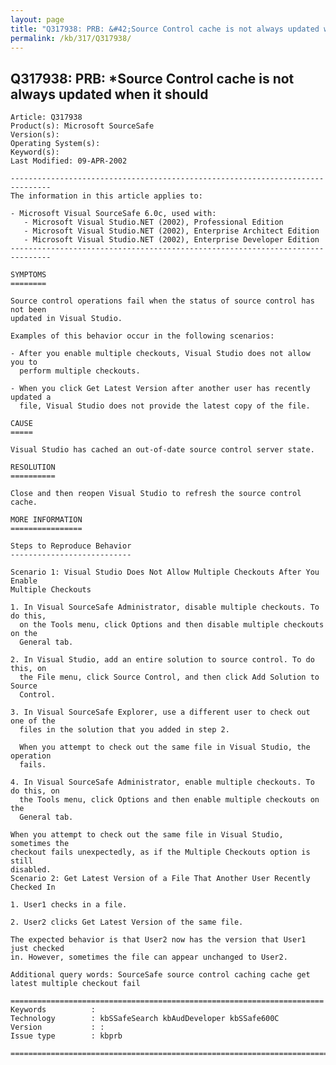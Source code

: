 ```yaml
---
layout: page
title: "Q317938: PRB: &#42;Source Control cache is not always updated when it should"
permalink: /kb/317/Q317938/
---
```


## Q317938: PRB: &#42;Source Control cache is not always updated when it should

	Article: Q317938
	Product(s): Microsoft SourceSafe
	Version(s): 
	Operating System(s): 
	Keyword(s): 
	Last Modified: 09-APR-2002
	
	-------------------------------------------------------------------------------
	The information in this article applies to:
	
	- Microsoft Visual SourceSafe 6.0c, used with:
	   - Microsoft Visual Studio.NET (2002), Professional Edition 
	   - Microsoft Visual Studio.NET (2002), Enterprise Architect Edition 
	   - Microsoft Visual Studio.NET (2002), Enterprise Developer Edition 
	-------------------------------------------------------------------------------
	
	SYMPTOMS
	========
	
	Source control operations fail when the status of source control has not been
	updated in Visual Studio.
	
	Examples of this behavior occur in the following scenarios:
	
	- After you enable multiple checkouts, Visual Studio does not allow you to
	  perform multiple checkouts.
	
	- When you click Get Latest Version after another user has recently updated a
	  file, Visual Studio does not provide the latest copy of the file.
	
	CAUSE
	=====
	
	Visual Studio has cached an out-of-date source control server state.
	
	RESOLUTION
	==========
	
	Close and then reopen Visual Studio to refresh the source control cache.
	
	MORE INFORMATION
	================
	
	Steps to Reproduce Behavior
	---------------------------
	
	Scenario 1: Visual Studio Does Not Allow Multiple Checkouts After You Enable
	Multiple Checkouts
	
	1. In Visual SourceSafe Administrator, disable multiple checkouts. To do this,
	  on the Tools menu, click Options and then disable multiple checkouts on the
	  General tab.
	
	2. In Visual Studio, add an entire solution to source control. To do this, on
	  the File menu, click Source Control, and then click Add Solution to Source
	  Control.
	
	3. In Visual SourceSafe Explorer, use a different user to check out one of the
	  files in the solution that you added in step 2.
	
	  When you attempt to check out the same file in Visual Studio, the operation
	  fails.
	
	4. In Visual SourceSafe Administrator, enable multiple checkouts. To do this, on
	  the Tools menu, click Options and then enable multiple checkouts on the
	  General tab.
	
	When you attempt to check out the same file in Visual Studio, sometimes the
	checkout fails unexpectedly, as if the Multiple Checkouts option is still
	disabled.
	Scenario 2: Get Latest Version of a File That Another User Recently Checked In
	
	1. User1 checks in a file.
	
	2. User2 clicks Get Latest Version of the same file.
	
	The expected behavior is that User2 now has the version that User1 just checked
	in. However, sometimes the file can appear unchanged to User2.
	
	Additional query words: SourceSafe source control caching cache get latest multiple checkout fail
	
	======================================================================
	Keywords          :  
	Technology        : kbSSafeSearch kbAudDeveloper kbSSafe600C
	Version           : :
	Issue type        : kbprb
	
	=============================================================================
	
